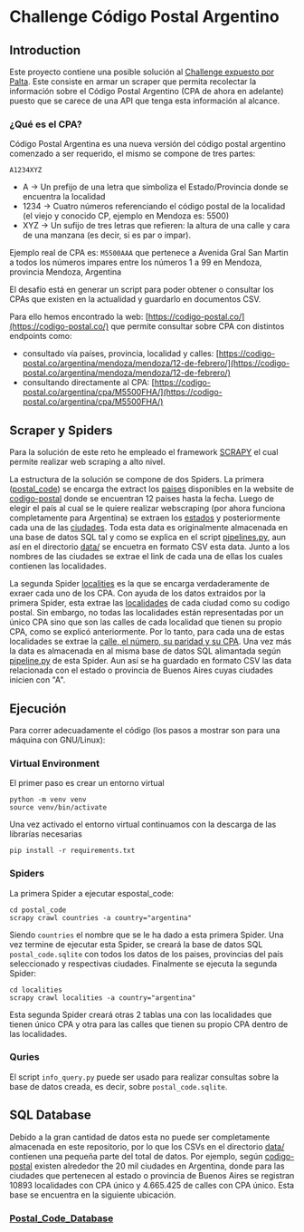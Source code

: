 # Challenge Código Postal Argentino

## Introduction
Este proyecto contiene una posible solución al [Challenge expuesto por Palta](https://github.com/palta-app/codigo-postal-argentino). Este consiste en armar un scraper que permita recolectar la información sobre el Código Postal Argentino (CPA de ahora en adelante) puesto que se carece de una API que tenga esta información al alcance.

### ¿Qué es el CPA?

Código Postal Argentina es una nueva versión del código postal argentino comenzado a ser requerido, el mismo se compone de tres partes:

`A1234XYZ`

- A -> Un prefijo de una letra que simboliza el Estado/Provincia donde se encuentra la localidad
- 1234 -> Cuatro números referenciando el código postal de la localidad (el viejo y conocido CP, ejemplo en Mendoza es: 5500)
- XYZ -> Un sufijo de tres letras que refieren: la altura de una calle y cara de una manzana (es decir, si es par o impar).

Ejemplo real de CPA es: `M5500AAA` que pertenece a Avenida Gral San Martin a todos los números impares entre los números 1 a 99 en Mendoza, provincia Mendoza, Argentina

El desafío está en generar un script para poder obtener o consultar los CPAs que existen en la actualidad y guardarlo en documentos CSV.

Para ello hemos encontrado la web: [https://codigo-postal.co/](https://codigo-postal.co/) que permite consultar sobre CPA con distintos endpoints como:

- consultado vía países, provincia, localidad y calles: [https://codigo-postal.co/argentina/mendoza/mendoza/12-de-febrero/](https://codigo-postal.co/argentina/mendoza/mendoza/12-de-febrero/)
- consultando directamente al CPA: [https://codigo-postal.co/argentina/cpa/M5500FHA/](https://codigo-postal.co/argentina/cpa/M5500FHA/)

## Scraper y Spiders
Para la solución de este reto he empleado el framework [SCRAPY](https://scrapy.org/) el cual permite realizar web scraping a alto nivel. 

La estructura de la solución se compone de dos Spiders. La primera ([postal_code](https://github.com/jpradas1/codigo-postal-argentino/tree/main/postal_code)) se encarga the extract los [paises](https://github.com/jpradas1/codigo-postal-argentino/blob/main/data/country.csv) disponibles en la website de [codigo-postal](https://codigo-postal.co/) donde se encuentran 12 paises hasta la fecha. Luego de elegir el país al cual se le quiere realizar webscraping (por ahora funciona completamente para Argentina) se extraen los [estados](https://github.com/jpradas1/codigo-postal-argentino/blob/main/data/state.csv) y posteriormente cada una de las [ciudades](https://github.com/jpradas1/codigo-postal-argentino/blob/main/data/city.csv). Toda esta data es originalmente almacenada en una base de datos SQL tal y como se explica en el script [pipelines.py](https://github.com/jpradas1/codigo-postal-argentino/blob/main/postal_code/postal_code/pipelines.py), aun así en el directorio [data/](https://github.com/jpradas1/codigo-postal-argentino/tree/main/data) se encuetra en formato CSV esta data. Junto a los nombres de las ciudades se extrae el link de cada una de ellas los cuales contienen las localidades.

La segunda Spider [localities](https://github.com/jpradas1/codigo-postal-argentino/tree/main/localities) es la que se encarga verdaderamente de exraer cada uno de los CPA. Con ayuda de los datos extraidos por la primera Spider, esta extrae las [localidades](https://github.com/jpradas1/codigo-postal-argentino/blob/main/data/locality.csv) de cada ciudad como su codigo postal. Sin embargo, no todas las localidades están representadas por un único CPA sino que son las calles de cada localidad que tienen su propio CPA, como se explicó anteriormente. Por lo tanto, para cada una de estas localidades se extrae la [calle, el número, su paridad y su CPA](https://github.com/jpradas1/codigo-postal-argentino/blob/main/data/street.csv). Una vez más la data es almacenada en al misma base de datos SQL alimantada según [pipeline.py](https://github.com/jpradas1/codigo-postal-argentino/blob/main/localities/localities/pipelines.py) de esta Spider. Aun así se ha guardado en formato CSV las data relacionada con el estado o provincia de Buenos Aires cuyas ciudades inicien con "A".

## Ejecución
Para correr adecuadamente el código (los pasos a mostrar son para una máquina con GNU/Linux):
### Virtual Environment
El primer paso es crear un entorno virtual
```
python -m venv venv
source venv/bin/activate
```
Una vez activado el entorno virtual continuamos con la descarga de las librarías necesarias
```
pip install -r requirements.txt
```
### Spiders
La primera Spider a ejecutar espostal_code:
```
cd postal_code
scrapy crawl countries -a country="argentina"
```
Siendo `countries` el nombre que se le ha dado a esta primera Spider.
Una vez termine de ejecutar esta Spider, se creará la base de datos SQL `postal_code.sqlite` con todos los datos de los paises, provincias del país seleccionado y respectivas ciudades.
Finalmente se ejecuta la segunda Spider:
```
cd localities
scrapy crawl localities -a country="argentina"
```
Esta segunda Spider creará otras 2 tablas una con las localidades que tienen único CPA y otra para las calles que tienen su propio CPA dentro de las localidades.
### Quries
El script `info_query.py` puede ser usado para realizar consultas sobre la base de datos creada, es decir, sobre `postal_code.sqlite`.

## SQL Database
Debido a la gran cantidad de datos esta no puede ser completamente almacenada en este repositorio, por lo que los CSVs en el directorio [data/](https://github.com/jpradas1/codigo-postal-argentino/tree/main/data) contienen una pequeña parte del total de datos. Por ejemplo, según [codigo-postal](https://codigo-postal.co/) existen alrededor the 20 mil ciudades en Argentina, donde para las ciudades que pertenecen al estado o provincia de  Buenos Aires se registran 10893 localidades con CPA único y 4.665.425 de calles con CPA único. Esta base se encuentra en la siguiente ubicación.

### [Postal_Code_Database](https://drive.google.com/drive/folders/14IwcH2PNlYV82RogrEe1rD2MvHxxIJEr?usp=sharing)
